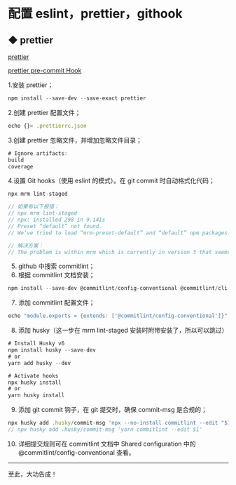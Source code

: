 # 配置 eslint，prettier，githook

## ◆ prettier
[prettier](https://www.prettier.cn/docs//install.html)

[prettier pre-commit Hook](https://www.prettier.cn/docs/precommit.html)

1.安装 prettier；
```js
npm install --save-dev --save-exact prettier
```
2.创建 prettier 配置文件；
```js
echo {}> .prettierrc.json
```
3.创建 prettier 忽略文件，并增加忽略文件目录；
```js
# Ignore artifacts:
build
coverage
```
4.设置 Git hooks（使用 eslint 的模式）。在 git commit 时自动格式化代码；
```js
npx mrm lint-staged

// 如果有以下报错：
// npx mrm lint-staged
// npx: installed 298 in 9.141s
// Preset “default” not found.
// We’ve tried to load “mrm-preset-default” and “default” npm packages.

// 解决方案：
// The problem is within mrm which is currently in version 3 that seems to be incompatible with lint-staged, to fix this you got to specify mrm version 2 by running npx mrm@2 lint-staged
```
5. github 中搜索 commitlint；
6. 根据 commitlint 文档安装；
```js
npm install --save-dev @commitlint/config-conventional @commitlint/cli
```
7. 添加 commitlint 配置文件；
```js
echo "module.exports = {extends: ['@commitlint/config-conventional']}" > commitlint.config.js
```
8. 添加 husky（这一步在 mrm lint-staged 安装时附带安装了，所以可以跳过）
```js
# Install Husky v6
npm install husky --save-dev
# or
yarn add husky --dev

# Activate hooks
npx husky install
# or
yarn husky install
```
9. 添加 git commit 钩子，在 git 提交时，确保 commit-msg 是合规的；
```js
npx husky add .husky/commit-msg 'npx --no-install commitlint --edit "$1"'
// npx husky add .husky/commit-msg 'yarn commitlint --edit $1'
```
10. 详细提交规则可在 commitlint 文档中 Shared configuration 中的 @commitlint/config-conventional 查看。

---
至此，大功告成！